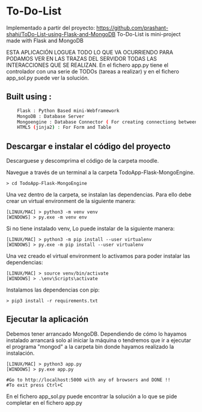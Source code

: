 # To-Do-List

Implementado a partir del proyecto: https://github.com/prashant-shahi/ToDo-List-using-Flask-and-MongoDB
To-Do-List is mini-project made with Flask and MongoDB

ESTA APLICACIÓN LOGUEA TODO LO QUE VA OCURRIENDO PARA PODAMOS VER EN LAS TRAZAS DEL SERVIDOR TODAS LAS INTERACCIONES QUE SE REALIZAN.
En el fichero app.py tiene el controlador con una serie de TODOs (tareas a realizar) y en el fichero app_sol.py puede ver la solución.

## Built using :
```sh
	Flask : Python Based mini-Webframework
	MongoDB : Database Server
	Mongoengine : Database Connector ( For creating connectiong between MongoDB and Flask )
	HTML5 (jinja2) : For Form and Table
```

## Descargar e instalar el código del proyecto

Descarguese y descomprima el código de la carpeta moodle.

Navegue a través de un terminal a la carpeta TodoApp-Flask-MongoEngine.
```
> cd TodoApp-Flask-MongoEngine
```

Una vez dentro de la carpeta, se instalan las dependencias. Para ello debe crear un virtual environment de la siguiente manera:

```
[LINUX/MAC] > python3 -m venv venv
[WINDOWS] > py.exe -m venv env
```

Si no tiene instalado venv, Lo puede instalar de la siguiente manera:

```
[LINUX/MAC] > python3 -m pip install --user virtualenv
[WINDOWS] > py.exe -m pip install --user virtualenv
```

Una vez creado el virtual environment lo activamos para poder instalar las dependencias:

```
[LINUX/MAC] > source venv/bin/activate
[WINDOWS] > .\env\Scripts\activate
```

Instalamos las dependencias con pip:

```
> pip3 install -r requirements.txt 
```

## Ejecutar la aplicación

Debemos tener arrancado MongoDB. Dependiendo de cómo lo hayamos instalado arrancará solo al iniciar la máquina o tendremos que ir a ejecutar el programa "mongod" a la carpeta bin donde hayamos realizado la instalación.

```
[LINUX/MAC] > python3 app.py
[WINDOWS] > py.exe app.py

#Go to http://localhost:5000 with any of browsers and DONE !!
#To exit press Ctrl+C
```

En el fichero app_sol.py puede encontrar la solución a lo que se pide completar en el fichero app.py
